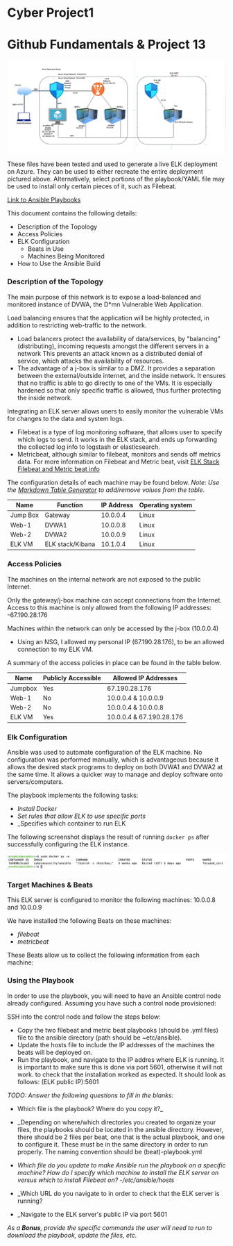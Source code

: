 # Cyber Project1
# Github Fundamentals & Project 13
![Azure VM Network Topology](https://github.com/abge0386/CyberProject1/blob/main/Images/Azure%20VM%20Diagram.png) 

These files have been tested and used to generate a live ELK deployment on Azure. They can be used to either recreate the entire deployment pictured above. Alternatively, select portions of the playbook/YAML file may be used to install only certain pieces of it, such as Filebeat.

  [Link to Ansible Playbooks](https://github.com/abge0386/CyberProject1/tree/main/Ansible)

This document contains the following details:
- Description of the Topology
- Access Policies
- ELK Configuration
  - Beats in Use
  - Machines Being Monitored
- How to Use the Ansible Build


### Description of the Topology

The main purpose of this network is to expose a load-balanced and monitored instance of DVWA, the D*mn Vulnerable Web Application.

Load balancing ensures that the application will be highly protected, in addition to restricting web-traffic to the network.
- Load balancers protect the availability of data/services, by "balancing" (distributing), incoming requests amongst the different servers in a network This prevents an attack known as a distributed denial of service, which attacks the availability of resources. 
- The advantage of a j-box is similar to a DMZ. It provides a separation between the external/outside internet, and the inside network.  It ensures that no traffic is able to go directly to one of the VMs. It is especially hardened so that only specific traffic is allowed, thus further protecting the inside network.

Integrating an ELK server allows users to easily monitor the vulnerable VMs for changes to the data and system logs.
- Filebeat is a type of log monitoring software, that allows user to specify which logs to send. It works in the ELK stack, and ends up forwarding the collected log info to logstash or elasticsearch.
- Metricbeat, although similar to filebeat, monitors and sends off metrics data.
For more information on Filebeat and Metric beat, visit [ELK Stack Filebeat and Metric beat info](https://www.elastic.co/guide/en/beats/filebeat/current/filebeat-overview.html)

The configuration details of each machine may be found below.
_Note: Use the [Markdown Table Generator](http://www.tablesgenerator.com/markdown_tables) to add/remove values from the table_.

| Name     | Function         | IP Address | Operating system |
|----------|------------------|------------|------------------|
| Jump Box | Gateway          | 10.0.0.4   | Linux            |
| Web-1    | DVWA1            | 10.0.0.8   | Linux            |
| Web-2    | DVWA2            | 10.0.0.9   | Linux            |
| ELK VM   | ELK stack/Kibana | 10.1.0.4   | Linux            |
### Access Policies

The machines on the internal network are not exposed to the public Internet. 

Only the gateway/j-box machine can accept connections from the Internet. Access to this machine is only allowed from the following IP addresses:
-67.190.28.176

Machines within the network can only be accessed by the j-box (10.0.0.4)
- Using an NSG, I allowed my personal IP (67.190.28.176), to be an allowed connection to my ELK VM.

A summary of the access policies in place can be found in the table below.

| Name    | Publicly Accessible | Allowed IP Addresses       |
|---------|---------------------|----------------------------|
| Jumpbox | Yes                 | 67.190.28.176              |
| Web-1   | No                  | 10.0.0.4 & 10.0.0.9      |
| Web-2   | No                  | 10.0.0.4 & 10.0.0.8      |
| ELK VM  | Yes                 | 10.0.0.4 & 67.190.28.176 |

### Elk Configuration

Ansible was used to automate configuration of the ELK machine. No configuration was performed manually, which is advantageous because it allows the desired stack programs to deploy on both DVWA1 and DVWA2 at the same time. It allows a quicker way to manage and deploy software onto servers/computers. 

The playbook implements the following tasks:
- _Install Docker_
- _Set rules that allow ELK to use specific ports_
- _Specifies which container to run ELK

The following screenshot displays the result of running `docker ps` after successfully configuring the ELK instance.

![docker ps](https://github.com/abge0386/CyberProject1/blob/main/Images/docker-ps.png)

### Target Machines & Beats
This ELK server is configured to monitor the following machines:
10.0.0.8 and 10.0.0.9

We have installed the following Beats on these machines:
- _filebeat_
- _metricbeat_

These Beats allow us to collect the following information from each machine:


### Using the Playbook
In order to use the playbook, you will need to have an Ansible control node already configured. Assuming you have such a control node provisioned: 

SSH into the control node and follow the steps below:
- Copy the two filebeat and metric beat playbooks (should be .yml files) file to the ansible directory (path should be ~etc/ansible).
- Update the hosts file to include the IP addresses of the machines the beats will be deployed on.
- Run the playbook, and navigate to the IP addres where ELK is running. It is important to make sure this is done via port 5601, otherwise it will not work. to check that the installation worked as expected. It should look as follows: (ELK public IP):5601

_TODO: Answer the following questions to fill in the blanks:_
- Which file is the playbook? Where do you copy it?_
- _Depending on where/which directories you created to organize your files, the playbooks should be located in the ansible directory. However, there should be 2 files per beat, one that is the actual playbook, and one to configure it. These must be in the same directory in order to run properly. The naming convention should be (beat)-playbook.yml 

- _Which file do you update to make Ansible run the playbook on a specific machine? How do I specify which machine to install the ELK server on versus which to install Filebeat on?_
-_/etc/ansible/hosts_

- _Which URL do you navigate to in order to check that the ELK server is running?
- _Navigate to the ELK server's public IP via port 5601

_As a **Bonus**, provide the specific commands the user will need to run to download the playbook, update the files, etc._
